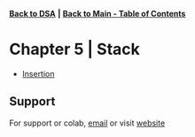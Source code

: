 [**Back to DSA**](https://github.com/xanderbilla/LPU-Academics/tree/main/blob/CSE205/CSE205.md) **|** [**Back to Main - Table of Contents**](https://github.com/xanderbilla/LPU-Academics/blob/main/README.md)

# Chapter 5 | Stack

- [Insertion](https://github.com/xanderbilla/LPU-Academics/blob/main/CSE%20205%20-%20DSA/Chapter%205%20-%20Stack/5_1-Stack_Array.cpp)

## Support

For support or colab, [email](mailto:dev.xanderbilla@gmail.com) or visit [website](https://xanderbilla.com)
